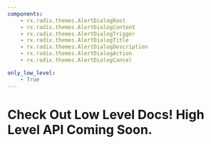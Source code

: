 ```yaml
---
components:
    - rx.radix.themes.AlertDialogRoot
    - rx.radix.themes.AlertDialogContent
    - rx.radix.themes.AlertDialogTrigger
    - rx.radix.themes.AlertDialogTitle
    - rx.radix.themes.AlertDialogDescription
    - rx.radix.themes.AlertDialogAction
    - rx.radix.themes.AlertDialogCancel

only_low_level:
    - True
---
```



# Check Out Low Level Docs! High Level API Coming Soon.


